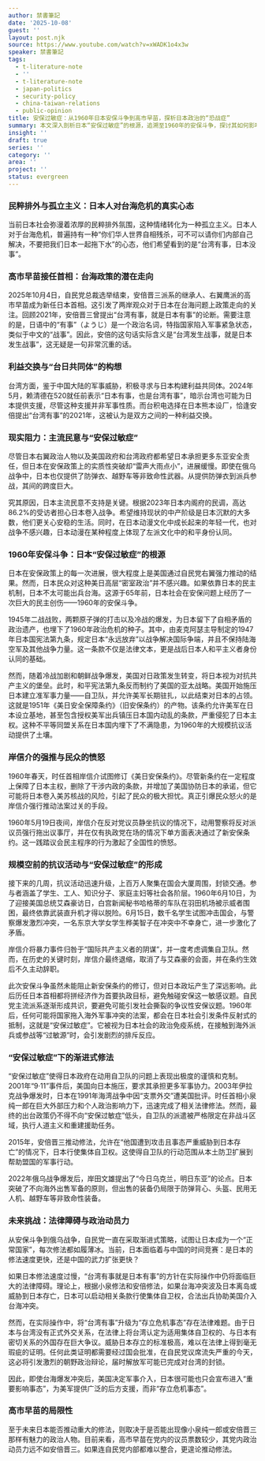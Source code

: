 ```yaml
---
author: 禁書筆記
date: '2025-10-08'
guest: ''
layout: post.njk
source: https://www.youtube.com/watch?v=xWADK1o4x3w
speaker: 禁書筆記
tags:
  - t-literature-note
  - ''
  - t-literature-note
  - japan-politics
  - security-policy
  - china-taiwan-relations
  - public-opinion
title: 安保过敏症：从1960年日本安保斗争到高市早苗，探析日本政治的“恐战症”
summary: 本文深入剖析日本“安保过敏症”的根源，追溯至1960年的安保斗争，探讨其如何影响日本政坛及对台海局势的潜在影响。分析日本民众反战共识，以及高市早苗新任首相下面临的挑战。
insight: ''
draft: true
series: ''
category: ''
area: ''
project: ''
status: evergreen
---
```

### 民粹排外与孤立主义：日本人对台海危机的真实心态

当前日本社会弥漫着浓厚的民粹排外氛围，这种情绪转化为一种孤立主义。日本人对于台海危机，普遍持有一种“你们华人世界自相残杀，可不可以请你们内部自己解决，不要把我们日本一起拖下水”的心态，他们希望看到的是“台湾有事，日本没事”。

### 高市早苗接任首相：台海政策的潜在走向

2025年10月4日，自民党总裁选举结束，安倍晋三派系的继承人、右翼鹰派的高市早苗成为新任日本首相。这引发了两岸观众对于日本在台海问题上政策走向的关注。回顾2021年，安倍晋三曾提出“台湾有事，就是日本有事”的论断。需要注意的是，日语中的“有事”（ようじ）是一个政治名词，特指国家陷入军事紧急状态，类似于中文的“战事”。因此，安倍的这句话实际含义是“台湾发生战事，就是日本发生战事”，这无疑是一句非常沉重的话。

### 利益交换与“台日共同体”的构想

台湾方面，鉴于中国大陆的军事威胁，积极寻求与日本构建利益共同体。2024年5月，赖清德在520就任前表示“日本有事，也是台湾有事”，暗示台湾也可能为日本提供支援，尽管这种支援并非军事性质。而台积电选择在日本熊本设厂，恰逢安倍提出“台湾有事”的2021年，这被认为是双方之间的一种利益交换。

### 现实阻力：主流民意与“安保过敏症”

尽管日本右翼政治人物以及美国政府和台湾政府都希望日本承担更多东亚安全责任，但日本在安保政策上的实质性突破却“雷声大雨点小”，进展缓慢。即使在俄乌战争中，日本也仅提供了防弹衣、越野车等非致命性武器。从提供防弹衣到派兵参战，其间的跨度巨大。

究其原因，日本主流民意不支持是关键。根据2023年日本内阁府的民调，高达86.2%的受访者担心日本卷入战争。希望维持现状的中产阶级是日本沉默的大多数，他们更关心安稳的生活。同时，在日本动漫文化中成长起来的年轻一代，也对战争不感兴趣，日本动漫在某种程度上体现了左派文化中的和平身份认同。

### 1960年安保斗争：日本“安保过敏症”的根源

日本在安保政策上的每一次进展，很大程度上是美国通过自民党右翼强力推动的结果。然而，日本民众对这种美日高层“密室政治”并不感兴趣。如果依靠日本的民主机制，日本不太可能出兵台海。这源于65年前，日本社会在安保问题上经历了一次巨大的民主创伤——1960年的安保斗争。

1945年二战战败，两颗原子弹的打击以及冷战的爆发，为日本留下了自相矛盾的政治遗产，也埋下了1960年政治危机的种子。其中，由麦克阿瑟主导制定的1947年日本国宪法第九条，规定日本“永远放弃”以战争解决国际争端，并且不保持陆海空军及其他战争力量。这一条款不仅是法律文本，更是战后日本人和平主义者身份认同的基础。

然而，随着冷战加剧和朝鲜战争爆发，美国对日政策发生转变，将日本视为对抗共产主义的堡垒。此时，和平宪法第九条反而制约了美国的亚太战略。美国开始施压日本建立准军事力量——自卫队，并允许美军长期驻扎，以此结束对日本的占领。这就是1951年《美日安全保障条约》（旧安保条约）的产物。该条约允许美军在日本设立基地，甚至包含授权美军出兵镇压日本国内动乱的条款，严重侵犯了日本主权。这种不平等同盟关系在日本国内埋下了不满隐患，为1960年的大规模抗议活动提供了土壤。

### 岸信介的强推与民众的愤怒

1960年春天，时任首相岸信介试图修订《美日安保条约》。尽管新条约在一定程度上保障了日本主权，删除了干涉内政的条款，并增加了美国协防日本的承诺，但它可能将日本卷入美苏核战的风险，引起了民众的极大担忧。真正引爆民众怒火的是岸信介强行推动法案过关的手段。

1960年5月19日夜间，岸信介在反对党议员静坐抗议的情况下，动用警察将反对派议员强行拖出议事厅，并在仅有执政党在场的情况下单方面表决通过了新安保条约。这一践踏议会民主程序的行为激起了全国性的愤怒。

### 规模空前的抗议活动与“安保过敏症”的形成

接下来的几周，抗议活动迅速升级，上百万人聚集在国会大厦周围，封锁交通。参与者涵盖了学生、工人、知识分子、家庭主妇等社会各阶层。1960年6月10日，为了迎接美国总统艾森豪访日，白宫新闻秘书哈格蒂的车队在羽田机场被示威者围困，最终依靠武装直升机才得以脱险。6月15日，数千名学生试图冲击国会，与警察爆发激烈冲突，一名东京大学女学生桦美智子在冲突中不幸身亡，进一步激化了矛盾。

岸信介将暴力事件归咎于“国际共产主义者的阴谋”，并一度考虑调集自卫队。然而，在历史的关键时刻，岸信介最终退缩，取消了与艾森豪的会面，并在条约生效后不久主动辞职。

此次安保斗争虽然未能阻止新安保条约的修订，但对日本政坛产生了深远影响。此后历任日本首相都将拼经济作为首要执政目标，避免触碰安保这一敏感议题。自民党主流派系逐渐形成共识，要避免可能引发社会撕裂的争议性安保议题。1960年后，任何可能将国家拖入海外军事冲突的法案，都会在日本社会引发条件反射式的抵制，这就是“安保过敏症”。它被视为日本社会的政治免疫系统，在接触到海外派兵或参战等“过敏源”时，会引发剧烈的排斥反应。

### “安保过敏症”下的渐进式修法

“安保过敏症”使得日本政府在动用自卫队的问题上表现出极度的谨慎和克制。2001年“9·11”事件后，美国向日本施压，要求其承担更多军事协力。2003年伊拉克战争爆发时，日本在1991年海湾战争中因“支票外交”遭美国批评。时任首相小泉纯一郎在巨大外部压力和个人政治影响力下，迅速完成了相关法律修法。然而，最终的出台政策仍不得不向“安保过敏症”低头，自卫队的派遣被严格限定在非战斗区域，执行人道主义和重建援助任务。

2015年，安倍晋三推动修法，允许在“他国遭到攻击且事态严重威胁到日本存亡”的情况下，日本行使集体自卫权。这使得自卫队的行动范围从本土防卫扩展到帮助盟国的军事行动。

2022年俄乌战争爆发后，岸田文雄提出了“今日乌克兰，明日东亚”的论点。日本突破了不向海外出售军备的原则，但出售的装备仍局限于防弹背心、头盔、民用无人机、越野车等非致命性装备。

### 未来挑战：法律障碍与政治动员力

从安保斗争到俄乌战争，自民党一直在采取渐进式策略，试图让日本成为一个“正常国家”，每次修法都如履薄冰。当前，日本面临着与中国的时间竞赛：是日本的修法速度更快，还是中国的武力扩张更快？

如果日本修法速度过慢，“台湾有事就是日本有事”的方针在实际操作中仍将面临巨大的法律障碍。理论上，根据小泉修法和安倍修法，如果台海冲突波及日本离岛或威胁到日本存亡，日本可以启动相关条款行使集体自卫权，合法出兵协助美国介入台海冲突。

然而，在实际操作中，将“台湾有事”升级为“存立危机事态”存在法律难题。由于日本与台湾没有正式外交关系，在法律上将台湾认定为适用集体自卫权的、与日本有密切关系的外国存在巨大争议。威胁日本存立的标准极高，难以在法律上得到毫无瑕疵的证明。任何此类证明都需要经过国会批准，在自民党议席流失严重的今天，这必将引发激烈的朝野政治辩论，届时解放军可能已完成对台湾的封锁。

因此，即使台海爆发冲突后，美国决定军事介入，日本很可能也只会宣布进入“重要影响事态”，为美军提供广泛的后方支援，而非“存立危机事态”。

### 高市早苗的局限性

至于未来日本能否推动重大的修法，则取决于是否能出现像小泉纯一郎或安倍晋三那样有魅力的政治人物。目前来看，高市早苗在党内的议员票数较少，其党内政治动员力远不如安倍晋三。如果连自民党内部都难以整合，更遑论推动修法。
